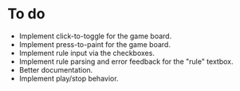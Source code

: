 # To do

  - Implement click-to-toggle for the game board.
  - Implement press-to-paint for the game board.
  - Implement rule input via the checkboxes.
  - Implement rule parsing and error feedback for the "rule" textbox.
  - Better documentation.
  - Implement play/stop behavior.